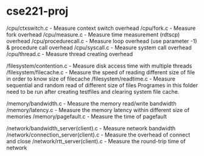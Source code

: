 # cse221-proj

/cpu/ctxswitch.c - Measure context switch overhead
/cpu/fork.c - Measure fork overhead
/cpu/measure.c - Measure time measurement (rdtscp) overhead
/cpu/procedurecall.c - Measure loop overhead (use parameter -1) & procedure call overhead
/cpu/syscall.c - Measure system call overhead
/cpu/thread.c - Measure thread creating overhead

/filesystem/contention.c - Measure disk access time with multiple threads
/filesystem/filecache.c - Measure the speed of reading different size of file in order to know size of filecache
/filesystem/readtime.c - Measure sequential and random read of different size of files
Programes in this folder need to be run after creating testfiles and clearing system file cache.

/memory/bandwidth.c - Measure the memory read/write bandwidth
/memory/latency.c - Measure the memory latency within different size of memories
/memory/pagefault.c - Measure the time of pagefault

/network/bandwidth_server(client).c - Measure network bandwidth
/network/connection_server(client).c - Measure the overhead of connect and close
/network/rtt_server(client).c - Measure the round-trip time of network
